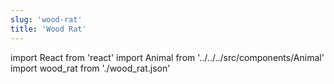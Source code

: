 ```yaml
---
slug: 'wood-rat'
title: 'Wood Rat'
---
```


import React from 'react'
import Animal from '../../../src/components/Animal'
import wood_rat from './wood_rat.json'

<Animal data={wood_rat} />
